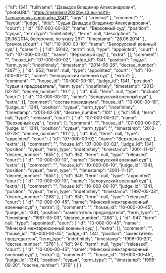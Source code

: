 {
    "id": 1341,
    "fullName": "Давыдов Владимир Александрович",
    "photoURL": "https://members2020by.s3.eu-north-1.amazonaws.com/judge_1341",
    "tags": [
        "criminal"
    ],
    "comment": "",
    "layout": "judge",
    "title": "Судья Давыдов Владимир Александрович",
    "court": {
        "id": "07-000-00-02",
        "name": "Верховный суд",
        "position": "судья",
        "termType": "indefinitely",
        "term": null,
        "description": "c 26.06.2014, бессрочно, по указу 297",
        "timestamp": "26.06.2014"
    },
    "previousCourt": {
        "id": "10-000-00-10",
        "name": "Белорусский военный суд"
    },
    "career": [
        {
            "id": 59142,
            "term": null,
            "type": "appointed",
            "court": {
                "id": "07-000-00-02",
                "name": "Верховный суд"
            },
            "extra": [],
            "comment": "",
            "house_id": "07-000-00-02",
            "judge_id": 1341,
            "position": "судья",
            "term_type": "indefinitely",
            "timestamp": "2014-06-26",
            "decree_number": "297"
        },
        {
            "id": 953,
            "term": null,
            "type": "appointed",
            "court": {
                "id": "10-000-00-10",
                "name": "Белорусский военный суд"
            },
            "extra": [],
            "comment": "",
            "house_id": "10-000-00-10",
            "judge_id": 1341,
            "position": "судья и председатель",
            "term_type": "indefinitely",
            "timestamp": "2013-02-28",
            "decree_number": "101"
        },
        {
            "id": 955,
            "term": null,
            "type": "include",
            "court": {
                "id": "10-000-00-10",
                "name": "Белорусский военный суд"
            },
            "extra": [],
            "comment": "состав президиума",
            "house_id": "10-000-00-10",
            "judge_id": 1341,
            "position": "судья",
            "term_type": "indefinitely",
            "timestamp": "2013-02-28",
            "decree_number": "101"
        },
        {
            "id": 954,
            "term": null,
            "type": "released",
            "court": {
                "id": "07-000-00-02",
                "name": "Верховный суд"
            },
            "extra": [],
            "comment": "",
            "house_id": "07-000-00-02",
            "judge_id": 1341,
            "position": "судья",
            "term_type": "",
            "timestamp": "2013-02-28",
            "decree_number": "101"
        },
        {
            "id": 951,
            "term": null,
            "type": "appointed",
            "court": {
                "id": "07-000-00-02",
                "name": "Верховный суд"
            },
            "extra": [],
            "comment": "",
            "house_id": "07-000-00-02",
            "judge_id": 1341,
            "position": "судья",
            "term_type": "indefinitely",
            "timestamp": "2001-11-12",
            "decree_number": "655"
        },
        {
            "id": 952,
            "term": null,
            "type": "released",
            "court": {
                "id": "10-000-00-10",
                "name": "Белорусский военный суд"
            },
            "extra": [],
            "comment": "",
            "house_id": "10-000-00-10",
            "judge_id": 1341,
            "position": "судья",
            "term_type": "",
            "timestamp": "2001-11-12",
            "decree_number": "655"
        },
        {
            "id": 949,
            "term": null,
            "type": "appointed",
            "court": {
                "id": "10-000-00-10",
                "name": "Белорусский военный суд"
            },
            "extra": [],
            "comment": "",
            "house_id": "10-000-00-10",
            "judge_id": 1341,
            "position": "судья",
            "term_type": "indefinitely",
            "timestamp": "1997-05-03",
            "decree_number": "268"
        },
        {
            "id": 950,
            "term": null,
            "type": "released",
            "court": {
                "id": "10-000-00-45",
                "name": "Минский межгарнизонный военный суд"
            },
            "extra": [],
            "comment": "",
            "house_id": "10-000-00-45",
            "judge_id": 1341,
            "position": "заместитель председателя",
            "term_type": "",
            "timestamp": "1997-05-03",
            "decree_number": "268"
        },
        {
            "id": 947,
            "term": null,
            "type": "appointed",
            "court": {
                "id": "10-000-00-45",
                "name": "Минский межгарнизонный военный суд"
            },
            "extra": [],
            "comment": "",
            "house_id": "10-000-00-45",
            "judge_id": 1341,
            "position": "заместитель председателя",
            "term_type": "indefinitely",
            "timestamp": "1996-09-20",
            "decree_number": "376"
        },
        {
            "id": 948,
            "term": null,
            "type": "released",
            "court": {
                "id": "10-000-00-45",
                "name": "Минский межгарнизонный военный суд"
            },
            "extra": [],
            "comment": "",
            "house_id": "10-000-00-45",
            "judge_id": 1341,
            "position": "судья",
            "term_type": "",
            "timestamp": "1996-09-20",
            "decree_number": "376"
        }
    ]
}